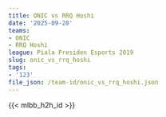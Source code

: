 ```yaml
---
title: ONIC vs RRQ Hoshi
date: '2025-09-28'
teams:
- ONIC
- RRQ Hoshi
league: Piala Presiden Esports 2019
slug: onic_vs_rrq_hoshi
tags:
- '123'
file_json: /team-id/onic_vs_rrq_hoshi.json
---
```


{{< mlbb_h2h_id >}}
